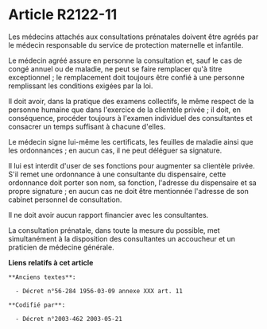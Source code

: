 # Article R2122-11

Les médecins attachés aux consultations prénatales doivent être agréés par le médecin responsable du service de protection
maternelle et infantile.

Le médecin agréé assure en personne la consultation et, sauf le cas de congé annuel ou de maladie, ne peut se faire remplacer
qu'à titre exceptionnel ; le remplacement doit toujours être confié à une personne remplissant les conditions exigées par la
loi.

Il doit avoir, dans la pratique des examens collectifs, le même respect de la personne humaine que dans l'exercice de la
clientèle privée ; il doit, en conséquence, procéder toujours à l'examen individuel des consultantes et consacrer un temps
suffisant à chacune d'elles.

Le médecin signe lui-même les certificats, les feuilles de maladie ainsi que les ordonnances ; en aucun cas, il ne peut
déléguer sa signature.

Il lui est interdit d'user de ses fonctions pour augmenter sa clientèle privée. S'il remet une ordonnance à une consultante
du dispensaire, cette ordonnance doit porter son nom, sa fonction, l'adresse du dispensaire et sa propre signature ; en aucun
cas ne doit être mentionnée l'adresse de son cabinet personnel de consultation.

Il ne doit avoir aucun rapport financier avec les consultantes.

La consultation prénatale, dans toute la mesure du possible, met simultanément à la disposition des consultantes un
accoucheur et un praticien de médecine générale.

**Liens relatifs à cet article**

	**Anciens textes**:

	  - Décret n°56-284 1956-03-09 annexe XXX art. 11

	**Codifié par**:

	  - Décret n°2003-462 2003-05-21
